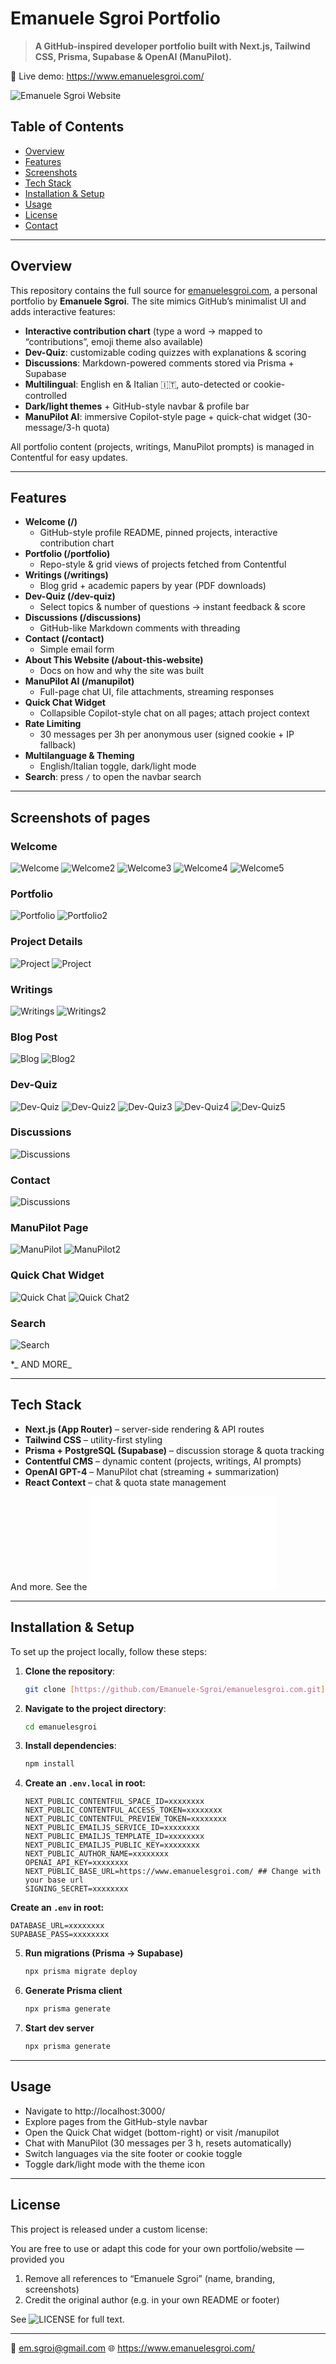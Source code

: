 # Emanuele Sgroi Portfolio

> **A GitHub-inspired developer portfolio built with Next.js, Tailwind CSS, Prisma, Supabase & OpenAI (ManuPilot).**

🔗 Live demo: https://www.emanuelesgroi.com/

![Emanuele Sgroi Website](./public/screenshots/home.png)

## Table of Contents

- [Overview](#overview)
- [Features](#features)
- [Screenshots](#screenshots)
- [Tech Stack](#tech-stack)
- [Installation & Setup](#installation--setup)
- [Usage](#usage)
- [License](#license)
- [Contact](#contact)

---

## Overview

This repository contains the full source for [emanuelesgroi.com](https://www.emanuelesgroi.com/), a personal portfolio by **Emanuele Sgroi**. The site mimics GitHub’s minimalist UI and adds interactive features:

- **Interactive contribution chart** (type a word → mapped to “contributions”, emoji theme also available)
- **Dev-Quiz**: customizable coding quizzes with explanations & scoring
- **Discussions**: Markdown-powered comments stored via Prisma + Supabase
- **Multilingual**: English en & Italian 🇮🇹, auto-detected or cookie-controlled
- **Dark/light themes** + GitHub-style navbar & profile bar
- **ManuPilot AI**: immersive Copilot-style page + quick-chat widget (30-message/3-h quota)

All portfolio content (projects, writings, ManuPilot prompts) is managed in Contentful for easy updates.

---

## Features

- **Welcome (/)**
  - GitHub-style profile README, pinned projects, interactive contribution chart
- **Portfolio (/portfolio)**
  - Repo-style & grid views of projects fetched from Contentful
- **Writings (/writings)**
  - Blog grid + academic papers by year (PDF downloads)
- **Dev-Quiz (/dev-quiz)**
  - Select topics & number of questions → instant feedback & score
- **Discussions (/discussions)**
  - GitHub-like Markdown comments with threading
- **Contact (/contact)**
  - Simple email form
- **About This Website (/about-this-website)**
  - Docs on how and why the site was built
- **ManuPilot AI (/manupilot)**
  - Full-page chat UI, file attachments, streaming responses
- **Quick Chat Widget**
  - Collapsible Copilot-style chat on all pages; attach project context
- **Rate Limiting**
  - 30 messages per 3h per anonymous user (signed cookie + IP fallback)
- **Multilanguage & Theming**
  - English/Italian toggle, dark/light mode
- **Search**: press `/` to open the navbar search

---

## Screenshots of pages

### Welcome

![Welcome](./public/screenshots/home.png)
![Welcome2](./public/screenshots/home2.png)
![Welcome3](./public/screenshots/home3.png)
![Welcome4](./public/screenshots/home4.png)
![Welcome5](./public/screenshots/home5.png)

### Portfolio

![Portfolio](./public/screenshots/portfolio.png)
![Portfolio2](./public/screenshots/portfolio2.png)

### Project Details

![Project](./public/screenshots/details.png)
![Project](./public/screenshots/details2.png)

### Writings

![Writings](./public/screenshots/writings.png)
![Writings2](./public/screenshots/writings2.png)

### Blog Post

![Blog](./public/screenshots/blog.png)
![Blog2](./public/screenshots/blog2.png)

### Dev-Quiz

![Dev-Quiz](./public/screenshots/quiz.png)
![Dev-Quiz2](./public/screenshots/quiz2.png)
![Dev-Quiz3](./public/screenshots/quiz3.png)
![Dev-Quiz4](./public/screenshots/quiz4.png)
![Dev-Quiz5](./public/screenshots/quiz5.png)

### Discussions

![Discussions](./public/screenshots/discussions.png)

### Contact

![Discussions](./public/screenshots/contact.png)

### ManuPilot Page

![ManuPilot](./public/screenshots/manupilot.png)
![ManuPilot2](./public/screenshots/manupilot2.png)

### Quick Chat Widget

![Quick Chat](./public/screenshots/chat.png)
![Quick Chat2](./public/screenshots/chat2.png)

### Search

![Search](./public/screenshots/search.png)

\*_ AND MORE_

---

## Tech Stack

- **Next.js (App Router)** – server-side rendering & API routes
- **Tailwind CSS** – utility-first styling
- **Prisma + PostgreSQL (Supabase)** – discussion storage & quota tracking
- **Contentful CMS** – dynamic content (projects, writings, AI prompts)
- **OpenAI GPT-4** – ManuPilot chat (streaming + summarization)
- **React Context** – chat & quota state management

And more. See the ![package.json](./package.json)

---

## Installation & Setup

To set up the project locally, follow these steps:

1. **Clone the repository**:

   ```bash
   git clone [https://github.com/Emanuele-Sgroi/emanuelesgroi.com.git](https://github.com/Emanuele-Sgroi/emanuelesgroi.com.git)
   ```

2. **Navigate to the project directory**:

   ```bash
   cd emanuelesgroi
   ```

3. **Install dependencies**:

   ```bash
   npm install
   ```

4. **Create an `.env.local` in root:**

   ```env
   NEXT_PUBLIC_CONTENTFUL_SPACE_ID=xxxxxxxx
   NEXT_PUBLIC_CONTENTFUL_ACCESS_TOKEN=xxxxxxxx
   NEXT_PUBLIC_CONTENTFUL_PREVIEW_TOKEN=xxxxxxxx
   NEXT_PUBLIC_EMAILJS_SERVICE_ID=xxxxxxxx
   NEXT_PUBLIC_EMAILJS_TEMPLATE_ID=xxxxxxxx
   NEXT_PUBLIC_EMAILJS_PUBLIC_KEY=xxxxxxxx
   NEXT_PUBLIC_AUTHOR_NAME=xxxxxxxx
   OPENAI_API_KEY=xxxxxxxx
   NEXT_PUBLIC_BASE_URL=https://www.emanuelesgroi.com/ ## Change with your base url
   SIGNING_SECRET=xxxxxxxx
   ```

**Create an `.env` in root:**

```env
DATABASE_URL=xxxxxxxx
SUPABASE_PASS=xxxxxxxx
```

5. **Run migrations (Prisma → Supabase)**

   ```bash
   npx prisma migrate deploy
   ```

6. **Generate Prisma client**

   ```bash
   npx prisma generate
   ```

7. **Start dev server**

   ```bash
   npx prisma generate
   ```

---

## Usage

- Navigate to http://localhost:3000/
- Explore pages from the GitHub-style navbar
- Open the Quick Chat widget (bottom-right) or visit /manupilot
- Chat with ManuPilot (30 messages per 3 h, resets automatically)
- Switch languages via the site footer or cookie toggle
- Toggle dark/light mode with the theme icon

---

## License

This project is released under a custom license:

You are free to use or adapt this code for your own portfolio/website — provided you

1. Remove all references to “Emanuele Sgroi” (name, branding, screenshots)
2. Credit the original author (e.g. in your own README or footer)

See ![LICENSE](./LICENSE) for full text.

---

📧 em.sgroi@gmail.com
🌐 https://www.emanuelesgroi.com/
